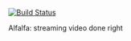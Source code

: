 [![Build Status](https://travis-ci.org/excamera/alfalfa.svg?branch=master)](https://travis-ci.org/excamera/alfalfa)

Alfalfa: streaming video done right
